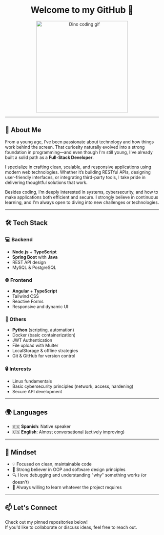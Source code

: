 <h1 align="center">Welcome to my GitHub 👋</h1>

<p align="center">
  <img src="https://raw.githubusercontent.com/saadeghi/saadeghi/main/dino.gif" width="300" alt="Dino coding gif" />
</p>

---

## 🧠 About Me

From a young age, I’ve been passionate about technology and how things work behind the screen. That curiosity naturally evolved into a strong foundation in programming—and even though I'm still young, I've already built a solid path as a **Full-Stack Developer**.

I specialize in crafting clean, scalable, and responsive applications using modern web technologies. Whether it’s building RESTful APIs, designing user-friendly interfaces, or integrating third-party tools, I take pride in delivering thoughtful solutions that work.

Besides coding, I’m deeply interested in systems, cybersecurity, and how to make applications both efficient and secure. I strongly believe in continuous learning, and I'm always open to diving into new challenges or technologies.

---

## 🛠️ Tech Stack

### 💻 Backend
- **Node.js** + **TypeScript**
- **Spring Boot** with **Java**
- REST API design
- MySQL & PostgreSQL

### 🌐 Frontend
- **Angular** + **TypeScript**
- Tailwind CSS
- Reactive Forms
- Responsive and dynamic UI

### 🧰 Others
- **Python** (scripting, automation)
- Docker (basic containerization)
- JWT Authentication
- File upload with Multer
- LocalStorage & offline strategies
- Git & GitHub for version control

### 🔒 Interests
- Linux fundamentals
- Basic cybersecurity principles (network, access, hardening)
- Secure API development

---

## 🌍 Languages

- 🇪🇸 **Spanish**: Native speaker  
- 🇺🇸 **English**: Almost conversational (actively improving)

---

## 💬 Mindset

- 💡 Focused on clean, maintainable code
- 🧠 Strong believer in OOP and software design principles
- 🔍 I love debugging and understanding "why" something works (or doesn't)
- 🚀 Always willing to learn whatever the project requires

---

## 📫 Let's Connect

Check out my pinned repositories below!  
If you'd like to collaborate or discuss ideas, feel free to reach out.
